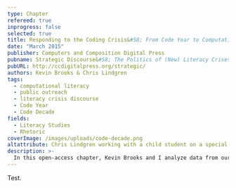 ```yaml
---
type: Chapter
refereed: true
inprogress: false
selected: true
title: Responding to the Coding Crisis&#58; From Code Year to Computational Literacy
date: "March 2015"
publisher: Computers and Composition Digital Press
pubname: Strategic Discourse&#58; The Politics of (New) Literacy Crises
pubURL: http://ccdigitalpress.org/strategic/
authors: Kevin Brooks & Chris Lindgren
tags:
  - computational literacy
  - public outreach
  - literacy crisis discourse
  - Code Year
  - Code Decade
fields:
  - Literacy Studies
  - Rhetoric
coverImage: /images/uploads/code-decade.png
altattribute: Chris Lindgren working with a child student on a special Sugar Labs project.
description: >-
  In this open-access chapter, Kevin Brooks and I analyze data from our Sugar Labs @ NDSU outreach program in response to the \"code year\" coding-crisis discourse. Our findings indicated that digital divides still exist and manifest in more complex ways than haves versus have-nots. We call for rhetoricians to engage more than the crisis tropes themselves, and ask others to become more involved in public efforts&mdash;efforts such as joining or creating multidisciplinary teams to develop more holistic curricula.
---
```


Test.
